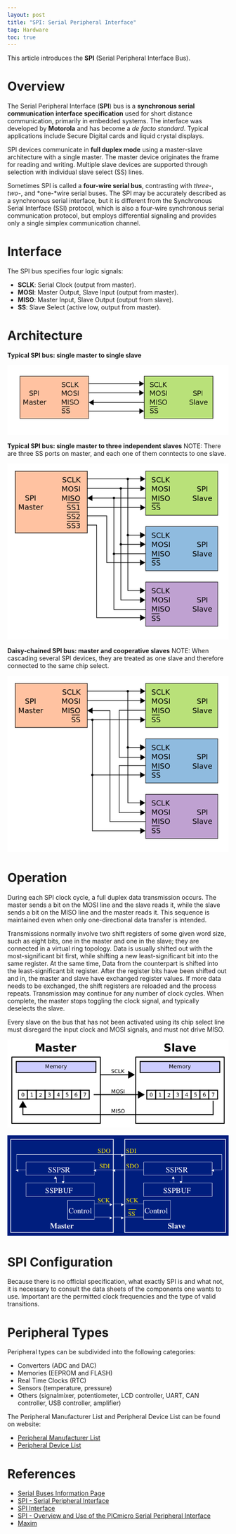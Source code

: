 ```yaml
---
layout: post
title: "SPI: Serial Peripheral Interface"
tag: Hardware
toc: true
---
```


This article introduces the **SPI** (Serial Peripheral Interface Bus).

<!--more-->

# Overview

The Serial Peripheral Interface (**SPI**) bus is a **synchronous serial communication interface specification** used for short distance communication, primarily in embedded systems. The interface was developed by **Motorola** and has become a *de facto standard*. Typical applications include Secure Digital cards and liquid crystal displays.

SPI devices communicate in **full duplex mode** using a master-slave architecture with a single master. The master device originates the frame for reading and writing. Multiple slave devices are supported through selection with individual slave select (SS) lines.

Sometimes SPI is called a **four-wire serial bus**, contrasting with *three-*, *two-*, and *one-*wire serial buses. The SPI may be accurately described as a synchronous serial interface, but it is different from the Synchronous Serial Interface (SSI) protocol, which is also a four-wire synchronous serial communication protocol, but employs differential signaling and provides only a single simplex communication channel.

# Interface

The SPI bus specifies four logic signals:

* **SCLK**: Serial Clock (output from master).
* **MOSI**: Master Output, Slave Input (output from master).
* **MISO**: Master Input, Slave Output (output from slave).
* **SS**: Slave Select (active low, output from master).

# Architecture

**Typical SPI bus: single master to single slave**

![SPI_single_slave](/assets/SPI_single_slave.png)

**Typical SPI bus: single master to three independent slaves**
NOTE: There are three SS ports on master, and each one of them conntects to one slave.

![SPI_three_slaves](/assets/SPI_three_slaves.png)

**Daisy-chained SPI bus: master and cooperative slaves**
NOTE: When cascading several SPI devices, they are treated as one slave and therefore connected to the same chip select.

![SPI_three_slaves_daisy_chained](/assets/SPI_three_slaves_daisy_chained.png)

# Operation

During each SPI clock cycle, a full duplex data transmission occurs. The master sends a bit on the MOSI line and the slave reads it, while the slave sends a bit on the MISO line and the master reads it. This sequence is maintained even when only one-directional data transfer is intended.

Transmissions normally involve two shift registers of some given word size, such as eight bits, one in the master and one in the slave; they are connected in a virtual ring topology. Data is usually shifted out with the most-significant bit first, while shifting a new least-significant bit into the same register. At the same time, Data from the counterpart is shifted into the least-significant bit register. After the register bits have been shifted out and in, the master and slave have exchanged register values. If more data needs to be exchanged, the shift registers are reloaded and the process repeats. Transmission may continue for any number of clock cycles. When complete, the master stops toggling the clock signal, and typically deselects the slave.

Every slave on the bus that has not been activated using its chip select line must disregard the input clock and MOSI signals, and must not drive MISO.

![SPI_8-bit_circular_transfer](/assets/SPI_8-bit_circular_transfer.png)

![SPI_Data_Transfer](/assets/SPI_Data_Transfer.png)

# SPI Configuration

Because there is no official specification, what exactly SPI is and what not, it is necessary to consult the data sheets of the components one wants to use. Important are the permitted clock frequencies and the type of valid transitions.

# Peripheral Types

Peripheral types can be subdivided into the following categories:

* Converters (ADC and DAC)
* Memories (EEPROM and FLASH)
* Real Time Clocks (RTC)
* Sensors (temperature, pressure)
* Others (signalmixer, potentiometer, LCD controller, UART, CAN controller, USB controller, amplifier)

The Peripheral Manufacturer List and Peripheral Device List can be found on website:

* [Peripheral Manufacturer List](http://www.mct.net/faq/spi.html#manufacturer)
* [Peripheral Device List](http://www.mct.net/faq/spi.html#device)

# References

* [Serial Buses Information Page](http://www.epanorama.net/links/serialbus.html)
* [SPI - Serial Peripheral Interface](http://www.mct.net/faq/spi.html)
* [SPI Interface](http://www.corelis.com/education/SPI_Tutorial.htm)
* [SPI - Overview and Use of the PICmicro Serial Peripheral Interface](http://ww1.microchip.com/downloads/en/DeviceDoc/spi.pdf)
* [Maxim](https://www.maximintegrated.com/en.html)
